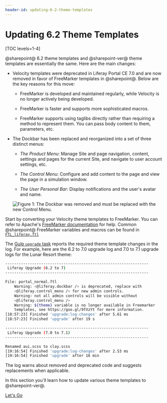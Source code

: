 ```yaml
---
header-id: updating-6-2-theme-templates
---
```


# Updating 6.2 Theme Templates

[TOC levels=1-4]

@sharepoint@ 6.2 theme templates and @sharepoint-ver@ theme templates are essentially 
the same. Here are the main changes:

-   Velocity templates were deprecated in Liferay Portal CE 7.0 and are now 
    removed in favor of FreeMarker templates in @sharepoint@. Below are the key 
    reasons for this move: 

    -   FreeMarker is developed and maintained regularly, while Velocity is no 
        longer actively being developed.

    -   FreeMarker is faster and supports more sophisticated macros.

    -   FreeMarker supports using taglibs directly rather than requiring a 
        method to represent them. You can pass body content to them, parameters, 
        etc.

-   The Dockbar has been replaced and reorganized into a set of three distinct 
    menus:

    -  *The Product Menu*: Manage Site and page navigation, content, settings 
       and pages for the current Site, and navigate to user account settings, 
       etc.

    -  *The Control Menu*: Configure and add content to the page and view the 
        page in a simulation window. 

    -  *The User Personal Bar*: Display notifications and the user's avatar and 
        name. 

    ![Figure 1: The Dockbar was removed and must be replaced with the new Control Menu.](../../../../../images/upgrading-themes-dockbar.png) 

Start by converting your Velocity theme templates to FreeMarker. You can refer
to Apache's 
[FreeMarker documentation](https://freemarker.apache.org/docs/ref.html) 
for help. Common @sharepoint@ FreeMarker variables and macros can be found in 
[`FTL_liferay.ftl`](https://github.com/liferay/liferay-portal/blob/7.2.x/modules/apps/portal-template/portal-template-freemarker/src/main/resources/FTL_liferay.ftl)

The [Gulp `upgrade` task](running-the-upgrade-task-for-6.2-themes) reports the 
required theme template changes in the log. For example, here are the 6.2 to 7.0 
upgrade log and 7.0 to 7.1 upgrade logs for the Lunar Resort theme:

```bash
----------------------------------------------------------------
 Liferay Upgrade (6.2 to 7)
----------------------------------------------------------------

File: portal_normal.ftl
    Warning: <@liferay.dockbar /> is deprecated, replace with 
    <@liferay.control_menu /> for new admin controls.
    Warning: not all admin controls will be visible without 
    <@liferay.control_menu />
    Warning: ${theme} variable is no longer available in Freemarker 
    templates, see https://goo.gl/9fXzYt for more information.
[18:57:23] Finished 'upgrade:log-changes' after 5.61 ms
[18:57:23] Finished 'upgrade' after 19 s

----------------------------------------------------------------
 Liferay Upgrade (7.0 to 7.1)
----------------------------------------------------------------

Renamed aui.scss to clay.scss
[19:16:54] Finished 'upgrade:log-changes' after 2.53 ms
[19:16:54] Finished 'upgrade' after 16 min
```

The log warns about removed and deprecated code and suggests replacements when 
applicable. 

In this section you'll learn how to update various theme templates to 
@sharepoint-ver@. 

<a class="go-link btn btn-primary" href="/docs/7-2/tutorials/-/knowledge_base/t/updating-6-2-portal-normal-theme-template">Let's Go<span class="icon-circle-arrow-right"></span></a>
